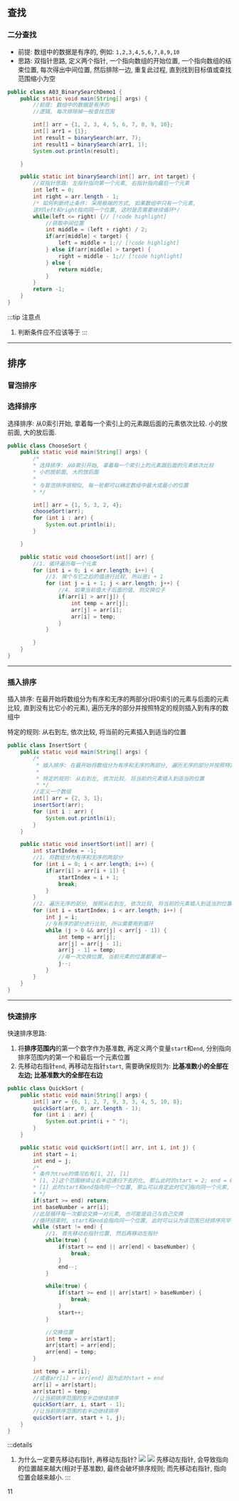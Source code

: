 ## 查找

### 二分查找

- 前提: 数组中的数据是有序的, 例如: `1,2,3,4,5,6,7,8,9,10`
- 思路: 双指针思路, 定义两个指针, 一个指向数组的开始位置, 一个指向数组的结束位置, 每次得出中间位置, 然后排除一边, 重复此过程, 直到找到目标值或查找范围缩小为空

```java
public class A03_BinarySearchDemo1 {
    public static void main(String[] args) {
        //前提: 数组中的数据是有序的
        //逻辑, 每次排除掉一般查找范围

        int[] arr = {1, 2, 3, 4, 5, 6, 7, 8, 9, 10};
        int[] arr1 = {1};
        int result = binarySearch(arr, 7);
        int result1 = binarySearch(arr1, 1);
        System.out.println(result);

    }

    public static int binarySearch(int[] arr, int target) {
        //双指针思路: 左指针指向第一个元素, 右指针指向最后一个元素
        int left = 0;
        int right = arr.length - 1;
        /* 如何判断终止条件: 采用极端的方式, 如果数组中只有一个元素, 
        这时left和right指向同一个位置, 这时是否需要继续循环*/ 
        while(left <= right) {// [!code highlight]
            //获取中间位置
            int middle = (left + right) / 2;
            if(arr[middle] < target) {
                left = middle + 1;// [!code highlight]
            } else if(arr[middle] > target) {
                right = middle - 1;// [!code highlight]
            } else {
                return middle;
            }
        }
        return -1;
    }
}
```

:::tip 注意点
1. 判断条件应不应该等于
:::

---

## 排序

### 冒泡排序

### 选择排序

选择排序: 从0索引开始, 拿着每一个索引上的元素跟后面的元素依次比较. 小的放前面, 大的放后面.

```java [chooseSort.java]
public class ChooseSort {
    public static void main(String[] args) {
        /*
        * 选择排序: 从0索引开始, 拿着每一个索引上的元素跟后面的元素依次比较
        * 小的放前面, 大的放后面
        *
        * 与冒泡排序很相似, 每一轮都可以确定数组中最大或最小的位置
        * */

        int[] arr = {1, 5, 3, 2, 4};
        chooseSort(arr);
        for (int i : arr) {
            System.out.println(i);
        }

    }

    public static void chooseSort(int[] arr) {
        //1. 循环遍历每一个元素
        for (int i = 0; i < arr.length; i++) {
            //3. 挨个与它之后的值进行比较, 所以是i + 1
            for (int j = i + 1; j < arr.length; j++) {
                //4. 如果当前值大于后面的值, 则交换位子
                if(arr[i] > arr[j]) {
                    int temp = arr[j];
                    arr[j] = arr[i];
                    arr[i] = temp;
                }
            }

        }
    }
}
```

---

### 插入排序

插入排序: 在最开始将数组分为有序和无序的两部分(将0索引的元素与后面的元素比较, 直到没有比它小的元素), 遍历无序的部分并按照特定的规则插入到有序的数组中

特定的规则: 从右到左, 依次比较, 将当前的元素插入到适当的位置

```java [insertSort.java]
public class InsertSort {
    public static void main(String[] args) {
        /*
         * 插入排序: 在最开始将数组分为有序和无序的两部分, 遍历无序的部分并按照特定的规则插入到有序的数组中
         *
         * 特定的规则: 从右到左, 依次比较, 将当前的元素插入到适当的位置
         * */
        //定义一个数组
        int[] arr = {2, 3, 1};
        insertSort(arr);
        for (int i : arr) {
            System.out.println(i);
        }
    }

    public static void insertSort(int[] arr) {
        int startIndex = -1;
        //1. 将数组分为有序和无序的两部分
        for (int i = 0; i < arr.length; i++) {
            if(arr[i] > arr[i + 1]) {
                startIndex = i + 1;
                break;
            }
        }
        //2. 遍历无序的部分, 按照从右到左, 依次比较, 将当前的元素插入到适当的位置
        for (int i = startIndex; i < arr.length; i++) {
            int j = i;
            //与有序的部分进行比较, 所以需要用到循环
            while (j > 0 && arr[j] < arr[j - 1]) {
                int temp = arr[j];
                arr[j] = arr[j - 1];
                arr[j - 1] = temp;
                //每一次交换位置, 当前元素的位置都要减一
                j--;
            }
        }
    }
}
```

---

### 快速排序

快速排序思路:

1. 将**排序范围内**的第一个数字作为基准数, 再定义两个变量`start`和`end`, 分别指向排序范围内的第一个和最后一个元素位置
2. 先移动右指针`end`, 再移动左指针`start`, 需要确保规则为: **比基准数小的全部在左边; 比基准数大的全部在右边**

```java [QuickSort.java]
public class QuickSort {
    public static void main(String[] args) {
        int[] arr = {6, 1, 2, 7, 9, 3, 3, 4, 5, 10, 8};
        quickSort(arr, 0, arr.length - 1);
        for (int i : arr) {
            System.out.print(i + " ");
        }
    }

    public static void quickSort(int[] arr, int i, int j) {
        int start = i;
        int end = j;
        /*
        * 条件为true的情况右有[1, 2], [1]
        * [1, 2]这个范围继续让右半边递归下去的化, 那么此时的start = 2; end = 0(因为[1,2]这一轮排序使得end在0的位置) ==> start > end的情况
        * [1] 此时start和end指向同一个位置, 那么可以肯定此时它们指向同一个元素, 且这个排序范围也只有一个元素, 那么就不需要排序直接跳过. ==> start == end的情况
        * */
        if(start >= end) return;
        int baseNumber = arr[i];
        //此层循环每一次都会交换一对元素, 也可能是自己与自己交换
        //循环结束时, start和end会指向同一个位置, 此时可以认为该范围已经排序完毕, 将基准数放置到start或者end的位置(此时 start等于end)
        while (start != end) {
            //1. 首先移动右指针位置, 然后再移动左指针
            while(true) {
                if(start >= end || arr[end] < baseNumber) {
                    break;
                }
                end--;
            }

            while(true) {
                if(start >= end || arr[start] > baseNumber) {
                    break;
                }
                start++;
            }

            //交换位置
            int temp = arr[start];
            arr[start] = arr[end];
            arr[end] = temp;
        }

        int temp = arr[i];
        //或者arr[i] = arr[end] 因为此时start = end
        arr[i] = arr[start];
        arr[start] = temp;
        //让当前排序范围的左半边继续排序
        quickSort(arr, i, start - 1);
        //让当前排序范围的右半边继续排序
        quickSort(arr, start + 1, j);
    }
}

```

:::details
1. 为什么一定要先移动右指针, 再移动左指针?
![](img/4.quickSort1.png)
![](img/5.quickSort2.png)
先移动左指针, 会导致指向的位置越来越大(相对于基准数), 最终会破坏排序规则; 而先移动右指针, 指向位置会越来越小.
:::

11